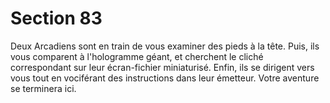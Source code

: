 # Section 83

Deux Arcadiens sont en train de vous examiner des pieds à la tête. Puis, ils vous comparent à l'hologramme géant, et cherchent le cliché correspondant sur leur écran-fichier miniaturisé. Enfin, ils se dirigent vers vous tout en vociférant des instructions dans leur émetteur. Votre aventure se terminera ici.